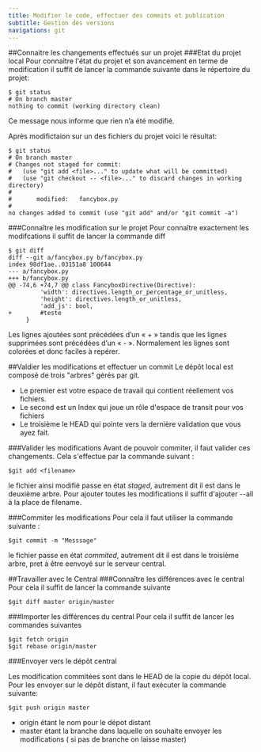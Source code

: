 ```yaml
---
title: Modifier le code, effectuer des commits et publication
subtitle: Gestion des versions
navigations: git
---
```


##Connaitre les changements effectués sur un projet
###Etat du projet local
Pour connaître l'état du projet et son avancement en terme de modification il suffit de lancer la commande suivante dans le répertoire du projet: 

    $ git status
    # On branch master
    nothing to commit (working directory clean)

Ce message nous informe que rien n’a été modifié. 

Après modifictaion sur un des fichiers du projet voici le résultat: 

    $ git status
    # On branch master
    # Changes not staged for commit:
    #   (use "git add <file>..." to update what will be committed)
    #   (use "git checkout -- <file>..." to discard changes in working directory)
    #
    #       modified:   fancybox.py
    #
    no changes added to commit (use "git add" and/or "git commit -a")



###Connaître les modification sur le projet
Pour connaître exactement les modifcations il suffit de lancer la commande diff 

    $ git diff
    diff --git a/fancybox.py b/fancybox.py
    index 98df1ae..03151a8 100644
    --- a/fancybox.py
    +++ b/fancybox.py
    @@ -74,6 +74,7 @@ class FancyboxDirective(Directive):
             'width': directives.length_or_percentage_or_unitless,
             'height': directives.length_or_unitless,
             'add_js': bool,
    +        #teste
         }

Les lignes ajoutées sont précédées d’un « + » tandis que les lignes supprimées sont précédées d’un « - ». Normalement les lignes sont colorées et donc faciles à repérer.


##Valdier les modifications et effectuer un commit
Le dépôt local est composé de trois "arbres" gérés par git. 
* Le premier est votre espace de travail qui contient réellement vos fichiers.
* Le second est un Index qui joue un rôle d'espace de transit pour vos fichiers 
* Le troisième le HEAD qui pointe vers la dernière validation que vous ayez fait.

###Valider les modifications
Avant de pouvoir commiter, il faut valider ces changements. 
Cela s'effectue par la commande suivant : 

    $git add <filename>

le fichier ainsi modifié passe en état *staged*, autrement dit il est dans le deuxième arbre. 
Pour ajouter toutes les modifications il suffit d'ajouter --all à  la place de filename.


###Commiter les modifications
Pour cela il faut utiliser la commande suivante : 

    $git commit -m "Messsage"

le fichier passe en état *commited*, autrement dit il est dans le troisième arbre, pret à être eenvoyé sur le serveur central.

##Travailler avec le Central
###Connaître les différences avec le central
Pour cela il suffit de lancer la commande suivante

    $git diff master origin/master

###Importer les différences du central
Pour cela il suffit de lancer les commandes suivantes

    $git fetch origin
    $git rebase origin/master

###Envoyer vers le dépôt central

Les modification commitées sont dans le HEAD de la copie du dépôt local. Pour les envoyer sur le dépôt distant, il faut exécuter la commande suivante:

    $git push origin master

* origin étant le nom pour le dépot distant
* master étant la branche dans laquelle on souhaite envoyer les modifications ( si pas de branche on laisse master)

##
